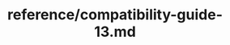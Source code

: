 ---
title: reference/compatibility-guide-13.md
showAuthorInfo: false
redirect_path: /docs/compatibility-guide-13
---